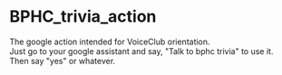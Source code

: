 # BPHC_trivia_action
The google action intended for VoiceClub orientation.<br/>
Just go to your google assistant and say, "Talk to bphc trivia" to use it.<br/>
Then say "yes" or whatever.
